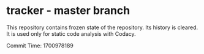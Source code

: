 # tracker - master branch

This repository contains frozen state of the repository.
Its history is cleared. It is used only for static code
analysis with Codacy.

Commit Time: 1700978189